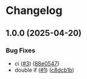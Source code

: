 # Changelog

## 1.0.0 (2025-04-20)


### Bug Fixes

* ci ([#3](https://github.com/mikew/release-please-playground/issues/3)) ([88e0547](https://github.com/mikew/release-please-playground/commit/88e0547ccd0cee9504e1a59ff69b578acc4e7077))
* double if ([#1](https://github.com/mikew/release-please-playground/issues/1)) ([c8dcb1b](https://github.com/mikew/release-please-playground/commit/c8dcb1ba62ee057de7ba79ac559e44f81e628587))
